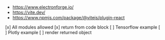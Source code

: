 

- https://www.electronforge.io/
- https://vite.dev/
- https://www.npmjs.com/package/@vitejs/plugin-react

[x] All modules allowed
[x] return from code block
[ ] Tensorflow example
[ ] Plotly example
[ ] render returned object
